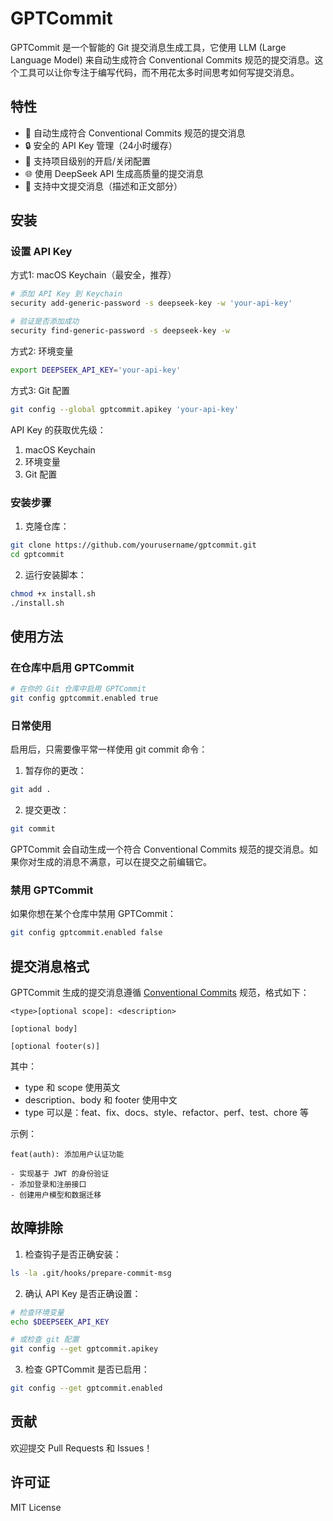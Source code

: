 # GPTCommit

GPTCommit 是一个智能的 Git 提交消息生成工具，它使用 LLM (Large Language Model) 来自动生成符合 Conventional Commits 规范的提交消息。这个工具可以让你专注于编写代码，而不用花太多时间思考如何写提交消息。

## 特性

- 🤖 自动生成符合 Conventional Commits 规范的提交消息
- 🔒 安全的 API Key 管理（24小时缓存）
- 🎯 支持项目级别的开启/关闭配置
- 🌐 使用 DeepSeek API 生成高质量的提交消息
- 📝 支持中文提交消息（描述和正文部分）

## 安装

### 设置 API Key

方式1: macOS Keychain（最安全，推荐）
```bash
# 添加 API Key 到 Keychain
security add-generic-password -s deepseek-key -w 'your-api-key'

# 验证是否添加成功
security find-generic-password -s deepseek-key -w
```

方式2: 环境变量
```bash
export DEEPSEEK_API_KEY='your-api-key'
```

方式3: Git 配置
```bash
git config --global gptcommit.apikey 'your-api-key'
```

API Key 的获取优先级：
1. macOS Keychain
2. 环境变量
3. Git 配置

### 安装步骤

1. 克隆仓库：
```bash
git clone https://github.com/yourusername/gptcommit.git
cd gptcommit
```

2. 运行安装脚本：
```bash
chmod +x install.sh
./install.sh
```

## 使用方法

### 在仓库中启用 GPTCommit
```bash
# 在你的 Git 仓库中启用 GPTCommit
git config gptcommit.enabled true
```

### 日常使用

启用后，只需要像平常一样使用 git commit 命令：

1. 暂存你的更改：
```bash
git add .
```

2. 提交更改：
```bash
git commit
```

GPTCommit 会自动生成一个符合 Conventional Commits 规范的提交消息。如果你对生成的消息不满意，可以在提交之前编辑它。

### 禁用 GPTCommit

如果你想在某个仓库中禁用 GPTCommit：
```bash
git config gptcommit.enabled false
```

## 提交消息格式

GPTCommit 生成的提交消息遵循 [Conventional Commits](https://www.conventionalcommits.org/) 规范，格式如下：

```
<type>[optional scope]: <description>

[optional body]

[optional footer(s)]
```

其中：
- type 和 scope 使用英文
- description、body 和 footer 使用中文
- type 可以是：feat、fix、docs、style、refactor、perf、test、chore 等

示例：
```
feat(auth): 添加用户认证功能

- 实现基于 JWT 的身份验证
- 添加登录和注册接口
- 创建用户模型和数据迁移
```

## 故障排除

1. 检查钩子是否正确安装：
```bash
ls -la .git/hooks/prepare-commit-msg
```

2. 确认 API Key 是否正确设置：
```bash
# 检查环境变量
echo $DEEPSEEK_API_KEY

# 或检查 git 配置
git config --get gptcommit.apikey
```

3. 检查 GPTCommit 是否已启用：
```bash
git config --get gptcommit.enabled
```

## 贡献

欢迎提交 Pull Requests 和 Issues！

## 许可证

MIT License
